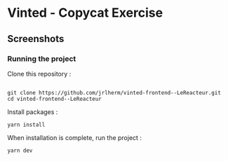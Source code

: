 # Vinted - Copycat Exercise

## Screenshots

### Running the project

Clone this repository :

```console

git clone https://github.com/jrlherm/vinted-frontend--LeReacteur.git
cd vinted-frontend--LeReacteur
```

Install packages :

```console
yarn install
```

When installation is complete, run the project :

```console
yarn dev
```
